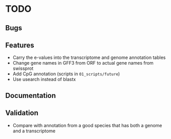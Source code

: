 # TODO

## Bugs

## Features
- Carry the e-values into the transcriptome and genome annotation tables
- Change gene names in GFF3 from ORF to actual gene names from swissprot
- Add CpG annotation (scripts in `01_scripts/future`)
- Use usearch instead of blastx

## Documentation

## Validation
- Compare with annotation from a good species that has both a genome and a
  transcriptome
